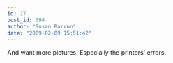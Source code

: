 ```yaml
---
id: 27
post_id: 394
author: "Susan Barron"
date: "2009-02-09 15:51:42"
---
```

And want more pictures. Especially the printers' errors.
